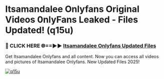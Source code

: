 # Itsamandalee Onlyfans Original Videos 0nlyFans Leaked - Files Updated! (q15u)

<h3>🔴 CLICK HERE 🌐==►► <a href="https://tinyurl.com/2m67pmp6" rel="nofollow">Itsamandalee Onlyfans Updated Files</a></h3>

Get Itsamandalee Onlyfans and all content. Now you can access all videos and pictures of Itsamandalee Onlyfans. New Updated Files 2025!

[![q15u](https://i.imgur.com/H4QAA4z.gif)](https://tinyurl.com/2m67pmp6)